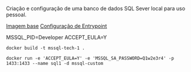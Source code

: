 Criação e configuração de uma banco de dados SQL Sever local para uso pessoal.


[Imagem base](https://hub.docker.com/r/microsoft/mssql-server)
[Configuração de Entrypoint](https://github.com/microsoft/mssql-docker/tree/master/linux/preview/examples/mssql-customize)

MSSQL_PID=Developer
ACCEPT_EULA=Y


```shell
docker build -t mssql-tech-1 .

docker run -e 'ACCEPT_EULA=Y' -e 'MSSQL_SA_PASSWORD=Q1w2e3r4' -p 1433:1433 --name sql1 -d mssql-custom
```